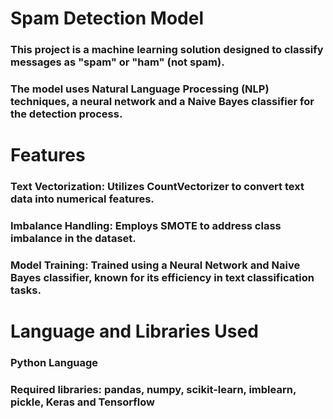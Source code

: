 # Spam Detection Model
### This project is a machine learning solution designed to classify messages as "spam" or "ham" (not spam). 
### The model uses Natural Language Processing (NLP) techniques, a neural network and a Naive Bayes classifier for the detection process.

# Features
### Text Vectorization: Utilizes CountVectorizer to convert text data into numerical features.
### Imbalance Handling: Employs SMOTE to address class imbalance in the dataset.
### Model Training: Trained using a Neural Network and Naive Bayes classifier, known for its efficiency in text classification tasks.

# Language and Libraries Used
### Python Language
### Required libraries: pandas, numpy, scikit-learn, imblearn, pickle, Keras and Tensorflow
